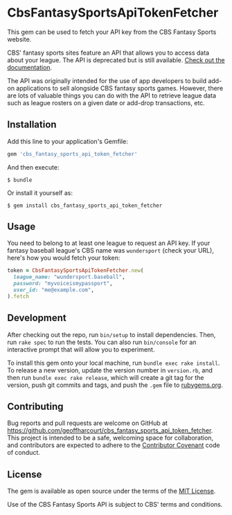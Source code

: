 # CbsFantasySportsApiTokenFetcher

This gem can be used to fetch your API key from the CBS Fantasy Sports website.

CBS' fantasy sports sites feature an API that allows you to access data about
your league. The API is deprecated but is still available. [Check out the
documentation](http://developer.cbssports.com/documentation/api/files/sports).

The API was originally intended for the use of app developers to build add-on
applications to sell alongside CBS fantasy sports games. However, there are lots
of valuable things you can do with the API to retrieve league data such as
league rosters on a given date or add-drop transactions, etc.

## Installation

Add this line to your application's Gemfile:

```ruby
gem 'cbs_fantasy_sports_api_token_fetcher'
```

And then execute:

    $ bundle

Or install it yourself as:

    $ gem install cbs_fantasy_sports_api_token_fetcher

## Usage

You need to belong to at least one league to request an API key. If your fantasy
baseball league's CBS name was `wundersport` (check your URL), here's how you
would fetch your token:

```ruby
token = CbsFantasySportsApiTokenFetcher.new(
  league_name: "wundersport.baseball",
  password: "myvoiceismypassport",
  user_id: "me@example.com",
).fetch
```

## Development

After checking out the repo, run `bin/setup` to install dependencies. Then, run `rake spec` to run the tests. You can also run `bin/console` for an interactive prompt that will allow you to experiment.

To install this gem onto your local machine, run `bundle exec rake install`. To release a new version, update the version number in `version.rb`, and then run `bundle exec rake release`, which will create a git tag for the version, push git commits and tags, and push the `.gem` file to [rubygems.org](https://rubygems.org).

## Contributing

Bug reports and pull requests are welcome on GitHub at https://github.com/geoffharcourt/cbs_fantasy_sports_api_token_fetcher. This project is intended to be a safe, welcoming space for collaboration, and contributors are expected to adhere to the [Contributor Covenant](http://contributor-covenant.org) code of conduct.


## License

The gem is available as open source under the terms of the [MIT License](http://opensource.org/licenses/MIT).

Use of the CBS Fantasy Sports API is subject to CBS' terms and conditions.
